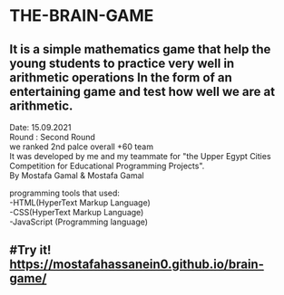 # THE-BRAIN-GAME

 It is a simple mathematics game that help the young students to practice very well in arithmetic operations In the form of an entertaining game and test how well we are at arithmetic.
---                   
Date: 15.09.2021                                                              
Round : Second Round                                              
we ranked 2nd palce overall +60 team                                                                                                               
It was developed by me and my teammate for "the Upper Egypt Cities Competition for Educational Programming Projects".          
By Mostafa Gamal & Mostafa Gamal                                                
                                                                                             
 programming tools that used:            
-HTML(HyperText Markup Language)                          
-CSS(HyperText Markup Language)                            
-JavaScript (Programming language)


#Try it!                                   
https://mostafahassanein0.github.io/brain-game/
---
